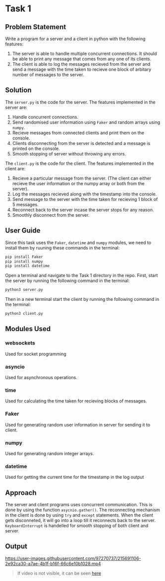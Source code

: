# Task 1

## Problem Statement

Write a program for a server and a client in python with the following features:

1. The server is able to handle multiple concurrent connections. It should be able to print any message that comes from any one of its clients.
2. The client is able to log the messages recieved from the server and send a message with the time taken to recieve one block of arbitary number of messages to the server.

## Solution

The ```server.py``` is the code for the server. The features implemented in the server are:

1. Handle concurrent connections.
2. Send randomised user information using ```Faker``` and random arrays using ```numpy```.
3. Recieve messages from connected clients and print them on the console.
4. Clients disconnecting from the server is detected and a message is printed on the console.
5. Smooth stopping of server without throwing any errors.

The ```client.py``` is the code for the client. The features implemented in the client are:

1. Recieve a particular message from the server. (The client can either recieve the user information or the numpy array or both from the server).
2. Log the messages recieved along with the timestamp into the console.
3. Send message to the server with the time taken for recieving 1 block of 5 messages.
4. Reconnect back to the server incase the server stops for any reason.
5. Smoothly disconnect from the server.

## User Guide

Since this task uses the ```Faker```,  ```datetime``` and ```numpy``` modules, we need to install them by ruuning these commands in the terminal:

```bash
pip install Faker
pip install numpy
pip install datetime
```

Open a terminal and navigate to the Task 1 directory in the repo. First, start the server by running the following command in the terminal:

```bash
python3 server.py
```

Then in a new terminal start the client by running the following command in the terminal:

```bash
python3 client.py
```

## Modules Used

### websockets
Used for socket programming

### asyncio
Used for asynchronous operations.

### time
Used for calculating the time taken for recieving blocks of messages.

### Faker
Used for generating random user information in server for sending it to client.

### numpy
Used for generating random integer arrays.

### datetime
Used for getting the current time for the timestamp in the log output

## Approach

The server and client programs uses concurrent communication. This is done by using the function ```asycnio.gather()```. The reconnecting mechanism in the client is done by using ```try``` and ```except``` statements. When the client gets disconneted, it will go into a loop till it reconnects back to the server. ```KeyboardInterrupt``` is handelled for smooth stopping of both client and server.

## Output

https://user-images.githubusercontent.com/97270737/215691106-2e92ca30-a7ae-4b1f-b16f-66c6e10b1028.mp4

> If video is not visible, it can be seen [here](https://drive.google.com/file/d/1es86Xc1d0jGBXi7zxb96UUQtkegMVAQe/view?usp=sharing)
